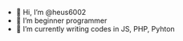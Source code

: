 - 👋 Hi, I’m @heus6002
- 👀 I’m beginner programmer
- 🌱 I’m currently writing codes in JS, PHP, Pyhton

